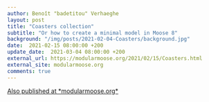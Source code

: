 ```yaml
---
author: Benoît "badetitou" Verhaeghe
layout: post
title: "Coasters collection"
subtitle: "Or how to create a minimal model in Moose 8"
background: "/img/posts/2021-02-04-Coasters/background.jpg"
date:  2021-02-15 08:00:00 +200
update_date:  2021-03-04 08:00:00 +200
external_url: https://modularmoose.org/2021/02/15/Coasters.html
external_site: modularmoose.org
comments: true
---
```



<div class="text-center">
    <a class="m-button" href="https://modularmoose.org/2021/02/15/Coasters.html" target="_blank">
        Also published at *modularmoose.org*
        <i class="fas fa-external-link-alt"></i>
    </a>
</div>
